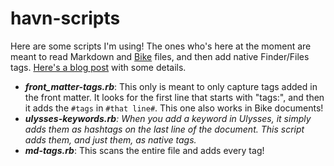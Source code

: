 # havn-scripts
Here are some scripts I'm using!
The ones who's here at the moment are meant to read Markdown and [Bike](https://www.hogbaysoftware.com/bike/) files, and then add native Finder/Files tags. [Here's a blog post](https://havn.blog/2024/06/01/some-scripts-for.html) with some details.
* **_front\_matter-tags.rb_**: This only is meant to only capture tags added in the front matter. It looks for the first line that starts with "tags:", and then it adds the `#tags` in `#that line#`. This one also works in Bike documents!
* **_ulysses-keywords.rb_**_: When you add a keyword in Ulysses, it simply adds them as hashtags on the last line of the document. This script adds them, and just them, as native tags._
* **_md-tags.rb_**: This scans the entire file and adds every tag!
